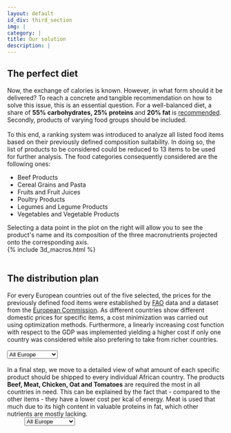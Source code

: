 ```yaml
---
layout: default
id_div: third_section
img: |
category: |
title: Our solution
description: |
---
```


<div class="row">
  <div class="col-sm-12 col-md-2"></div>
  <div class="col-sm-12 col-md-8">
    <h2>The perfect diet</h2>
   Now, the exchange of calories is known. However, in what form should it be delivered? To reach a concrete and tangible recommendation on how to solve this issue, this is an essential question. For a well-balanced diet, a share of <b> 55% carbohydrates, 25% proteins </b> and <b> 20% fat </b> is <a href="https://www.ncbi.nlm.nih.gov/pmc/articles/PMC1479724/" target="_blank">recommended</a>. Secondly, products of varying food groups should be included.
  </div>
  <div class="col-sm-12 col-md-2"></div>
</div>

<br/>

<div class="row">
  <div class="col-sm-12 col-md-2"></div>
  <div class="col-sm-12 col-md-3">
   To this end, a ranking system was introduced to analyze all listed food items based on their previously defined composition              suitability. In doing so, the list of products to be considered could be reduced to 13 items to be used for further analysis.
   The food categories consequently considered are the following ones:
    <ul>
  <li>Beef Products</li>
  <li>Cereal Grains and Pasta</li>
  <li>Fruits and Fruit Juices</li>
  <li>Poultry Products</li>
  <li>Legumes and Legume Products</li>
  <li>Vegetables and Vegetable Products</li>
</ul>
   Selecting a data point in the plot on the right will allow you to see the product's name and its composition of the three macronutrients projected onto the corresponding axis. 
  </div>
  <div class="col-sm-12 col-md-5">
    {% include 3d_macros.html %}
  </div>
  <div class="col-sm-12 col-md-2"></div>
</div>

<br/>

<div class="row">
  <div class="col-sm-12 col-md-2"></div>
  <div class="col-sm-12 col-md-8">
    <h2>The distribution plan</h2>
   For every European countries out of the five selected, the prices for the previously defined food items were established by <a href="http://www.fao.org/faostat/en/#data/PP"  target="_blank">FAO</a> data and a dataset from the <a href="https://ec.europa.eu/info/food-farming-fisheries/farming/facts-and-figures/markets/prices/price-monitoring-sector/eu-prices-selected-representative-products_en"  target="_blank">European Commission</a>. As different countries show different domestic prices for specific items, a cost minimization was carried out using optimization methods. Furthermore, a linearly increasing cost function with respect to the GDP was implemented yielding a higher cost if only one country was considered while also prefering to take from richer countries.
  </div>
  <div class="col-sm-12 col-md-2"></div>
</div>

<br/>

<div class="row">
  <div class="col-sm-12 col-md-2"></div>
  <div class="col-sm-12 col-md-1" style="z-index:10;">
    <select id="chord_countries">
      <option value="Europe" selected>All Europe</option>
      <option value="France">France</option>
      <option value="Germany">Germany</option>
      <option value="Italy">Italy</option>
      <option value="Spain">Spain</option>
      <option value="UK">United Kingdom</option>
    </select>
  </div>
  <div class="col-sm-12 col-md-4" id="chord_box" style="margin-left: -50pt">
    <div id="Europe_chord" style="display:none">
      {% include chord.html %}
    </div>
    <div id="France_chord" style="display:none">
      {% include chord_fr.html %}
    </div>
    <div id="Germany_chord" style="display:none">
      {% include chord_ge.html %}
    </div>
    <div id="Italy_chord" style="display:none">
      {% include chord_it.html %}
    </div>
    <div id="Spain_chord" style="display:none">
      {% include chord_es.html %}
    </div>
    <div id="UK_chord" style="display:none">
      {% include chord_uk.html %}
    </div>
  </div>
  <div class="col-sm-12 col-md-3" style="position: absolute;left: 800pt;">
    <p>
      This chord plot provides a general overview about how food could be redistributed with minimal expenditures. When hovering over a country's circle, its associated food flows will be highlighted. By selecting a specific country in the drop menu, you can reduce complexity and assess where this particular nation's food is meant to be allocated. Note that the total amount of food sent/received corresponds to the extension of a country's circular arc. 
      Germany and France were found to contribute the most, with each providing slightly more than 100,000 tons. This is mainly due to their higher GDP. On the other end, it's trivial to see that Ethiopia would claim the highest share of food aid of all examined countries.
    </p>
  </div>
  <div class="col-sm-12 col-md-2"></div>
</div>

<br/>

<div class="row">
  <div class="col-sm-12 col-md-2"></div>
  <div class="col-sm-12 col-md-3">
  In a final step, we move to a detailed view of what amount of each specific product should be shipped to every individual African country. The products <b>Beef, Meat, Chicken, Oat and Tomatoes</b> are required the most in all countries in need. This can be explained by the fact that - compared to the other items - they have a lower cost per kcal of energy. Meat is used that much due to its high content in valuable proteins in fat, which other nutrients are mostly lacking.
  </div>
  <div class="col-sm-12 col-md-1" style="z-index:10; left: 40px; position: relative;">
    <select id="sun_countries">
      <option value="Europe" selected>All Europe</option>
      <option value="France">France</option>
      <option value="Germany">Germany</option>
      <option value="Italy">Italy</option>
      <option value="Spain">Spain</option>
      <option value="UK">United Kingdom</option>
    </select>
  </div>
  <div class="col-sm-12 col-md-4" id="sun_box">
    <div id="Europe_sun" style="display:none">
      {% include sunburst_EU.html %}
    </div>
    <div id="France_sun" style="display:none">
      {% include sunburst_fr.html %}
    </div>
    <div id="Germany_sun" style="display:none">
      {% include sunburst_ge.html %}
    </div>
    <div id="Italy_sun" style="display:none">
      {% include sunburst_it.html %}
    </div>
    <div id="Spain_sun" style="display:none">
      {% include sunburst_sp.html %}
    </div>
    <div id="UK_sun" style="display:none">
      {% include sunburst_uk.html %}
    </div>
  </div>
  <div class="col-sm-12 col-md-2"></div>
</div>
<!-- </script> -->

<script>
$(document).ready(function() {

  $(".bk-toolbar").parent().css('backgroundColor', '#f8f8f8');
  active_chord = "#Europe_chord";
  $(active_chord).show();
  $('#chord_countries').change(function(){

    $(active_chord).hide();
    active_chord = "#".concat($('#chord_countries').val(), "_chord");
    $(active_chord).show();
    
  })

  active_sun = "#Europe_sun";
  $(active_sun).show();
  $('#sun_countries').change(function(){

    $(active_sun).hide();
    active_sun = "#".concat($('#sun_countries').val(), "_sun");
    $(active_sun).show();
    
  })

});
</script>
